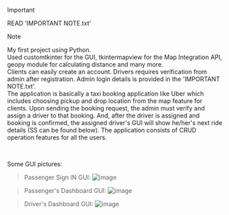 > [!IMPORTANT]
> READ 'IMPORTANT NOTE.txt' 

> [!NOTE]
> My first project using Python.<br/>
> Used customtkinter for the GUI, tkintermapview for the Map Integration API, geopy module for calculating distance and many more.<br/>
> Clients can easily create an account. Drivers requires verification from admin after registration. Admin login details is provided in the 'IMPORTANT NOTE.txt'.<br/>
> The application is basically a taxi booking application like Uber which includes choosing pickup and drop location from the map feature for clients. Upon sending the booking request, the admin must verify and assign a driver to that booking. And, after the driver is assigned and booking is confirmed, the assigned driver's GUI will show he/her's next ride details (SS can be found below). The application consists of CRUD operation features for all the users.  
<br/>

Some GUI pictures:

> Passenger Sign IN GUI:
![image](https://github.com/ItsBajra/Taxi-Fy/assets/65555875/195a8bd3-8728-44b6-a456-32788d0fd3ea)

> Passenger's Dashboard GUI:
![image](https://github.com/ItsBajra/Taxi-Fy/assets/65555875/83997cea-0b71-4220-b0a4-fc9233aa3da5)

> Driver's Dashboard GUI:
![image](https://github.com/ItsBajra/Taxi-Fy/assets/65555875/27aaa116-8c46-45d9-a843-d3e60764e299)
